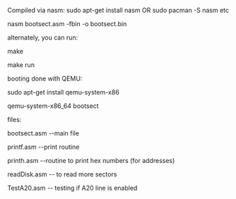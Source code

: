 Compiled via nasm:
sudo apt-get install nasm
OR
sudo pacman -S nasm
etc

nasm bootsect.asm -fbin -o bootsect.bin


alternately, you can run:

make

make run

booting done with QEMU:

sudo apt-get install qemu-system-x86

qemu-system-x86_64 bootsect

files:

bootsect.asm --main file 

printf.asm --print routine

printh.asm --routine to print hex numbers (for addresses)

readDisk.asm -- to read more sectors

TestA20.asm -- testing if A20 line is enabled

